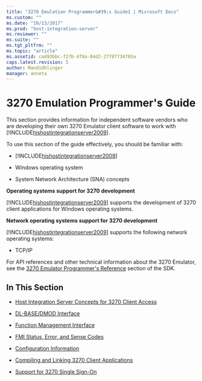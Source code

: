 ```yaml
---
title: "3270 Emulation Programmer&#39;s Guide1 | Microsoft Docs"
ms.custom: ""
ms.date: "10/13/2017"
ms.prod: "host-integration-server"
ms.reviewer: ""
ms.suite: ""
ms.tgt_pltfrm: ""
ms.topic: "article"
ms.assetid: cad93bbc-f27b-4f8a-84d2-27787734f65a
caps.latest.revision: 5
author: MandiOhlinger
manager: anneta
---
```

# 3270 Emulation Programmer&#39;s Guide
This section provides information for independent software vendors who are developing their own 3270 Emulator client software to work with [!INCLUDE[hishostintegrationserver2009](../core/includes/hishostintegrationserver2009-md.md)].  
  
 To use this section of the guide effectively, you should be familiar with:  
  
-   [!INCLUDE[hishostintegrationserver2009](../core/includes/hishostintegrationserver2009-md.md)]  
  
-   Windows operating system  
  
-   System Network Architecture (SNA) concepts  
  
 **Operating systems support for 3270 development**  
  
 [!INCLUDE[hishostintegrationserver2009](../core/includes/hishostintegrationserver2009-md.md)] supports the development of 3270 client applications for Windows operating systems.  
  
 **Network operating systems support for 3270 development**  
  
 [!INCLUDE[hishostintegrationserver2009](../core/includes/hishostintegrationserver2009-md.md)] supports the following network operating systems:  
  
-   TCP/IP  
  
 For API references and other technical information about the 3270 Emulator, see the [3270 Emulator Programmer's Reference](../Topic/3270%20Emulation%20Programmer's%20Reference1.md) section of the SDK.  
  
## In This Section  
  
-   [Host Integration Server Concepts for 3270 Client Access](../core/host-integration-server-concepts-for-3270-client-access.md)  
  
-   [DL-BASE/DMOD Interface](../core/dl-base-dmod-interface.md)  
  
-   [Function Management Interface](../core/function-management-interface.md)  
  
-   [FMI Status, Error, and Sense Codes](../core/fmi-status-error-and-sense-codes.md)  
  
-   [Configuration Information](../core/configuration-information.md)  
  
-   [Compiling and Linking 3270 Client Applications](../core/compiling-and-linking-3270-client-applications.md)  
  
-   [Support for 3270 Single Sign-On](../core/support-for-3270-single-sign-on.md)